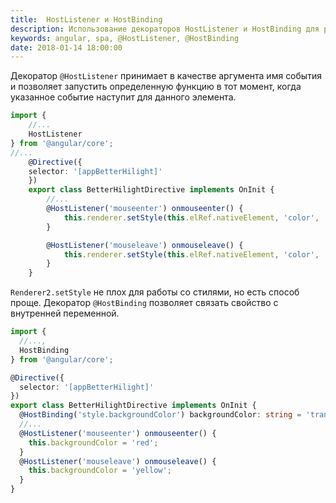 ```yaml
---
title:  HostListener и HostBinding
description: Использование декораторов HostListener и HostBinding для реагирования на события и работы со стилями в Angular5.
keywords: angular, spa, @HostListener, @HostBinding
date: 2018-01-14 18:00:00
---
```


Декоратор `@HostListener` принимает в качестве аргумента имя события и позволяет запустить определенную функцию в тот момент, когда указанное событие наступит для данного элемента.

```typescript
import { 
    //...
    HostListener 
} from '@angular/core';
//...
    @Directive({
    selector: '[appBetterHilight]'
    })
    export class BetterHilightDirective implements OnInit {
        //...
        @HostListener('mouseenter') onmouseenter() {
            this.renderer.setStyle(this.elRef.nativeElement, 'color', 'red');
        }

        @HostListener('mouseleave') onmouseleave() {
            this.renderer.setStyle(this.elRef.nativeElement, 'color', 'black');
        }
    }
```

`Renderer2.setStyle` не плох для работы со стилями, но есть способ проще. Декоратор `@HostBinding` позволяет связать свойство с внутренней переменной.

```typescript
import { 
  //..., 
  HostBinding 
} from '@angular/core';

@Directive({
  selector: '[appBetterHilight]'
})
export class BetterHilightDirective implements OnInit {
  @HostBinding('style.backgroundColor') backgroundColor: string = 'transperent'; 
  //...
  @HostListener('mouseenter') onmouseenter() {
    this.backgroundColor = 'red';
  }
  @HostListener('mouseleave') onmouseleave() {
    this.backgroundColor = 'yellow';
  }
}
```